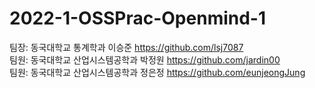 # 2022-1-OSSPrac-Openmind-1

팀장: 동국대학교 통계학과 이승준 https://github.com/lsj7087 \
팀원: 동국대학교 산업시스템공학과 박정원 https://github.com/jardin00 \
팀원: 동국대학교 산업시스템공학과 정은정 https://github.com/eunjeongJung